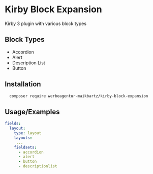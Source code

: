 
# Kirby Block Expansion

Kirby 3 plugin with various block types


## Block Types

- Accordion
- Alert
- Description List
- Button


## Installation

```bash
  composer require werbeagentur-maikbartz/kirby-block-expansion
```

## Usage/Examples

```yaml
fields:
  layout:
    type: layout
    layouts:
     ...
    fieldsets:
      - accordion
      - alert
      - button
      - descriptionlist
```


